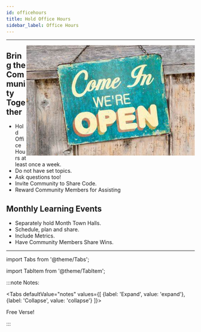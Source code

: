 ```yaml
---
id: officehours
title: Hold Office Hours
sidebar_label: Office Hours
---
```

___

<img src='../../img/chef/open.png' alt="Transformation" align="right" width="450"/>

## Bring the Community Together

- Hold Office Hours at least once a week.
- Do not have set topics.
- Ask questions too!
- Invite Community to Share Code.
- Reward Community Members for Assisting

## Monthly Learning Events

- Separately hold Month Town Halls.
- Schedule, plan and share.
- Include Metrics.
- Have Community Members Share Wins.

___

import Tabs from '@theme/Tabs';

import TabItem from '@theme/TabItem';

:::note Notes:

<Tabs
  defaultValue="notes"
  values={[
    {label: 'Expand', value: 'expand'},
    {label: 'Collapse', value: 'collapse'}
  ]}>
  <TabItem value="expand">

  Free Verse!

  </TabItem>
</Tabs>

:::



